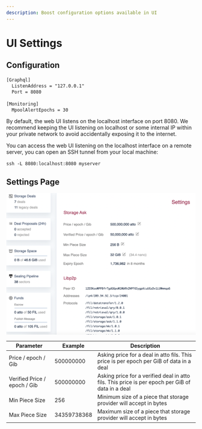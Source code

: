 ```yaml
---
description: Boost configuration options available in UI
---
```


# UI Settings

## Configuration

```
[Graphql]
  ListenAddress = "127.0.0.1"
  Port = 8080

[Monitoring]
  MpoolAlertEpochs = 30
```

By default, the web UI listens on the localhost interface on port 8080. We recommend keeping the UI listening on localhost or some internal IP within your private network to avoid accidentally exposing it to the internet.&#x20;

You can access the web UI listening on the localhost interface on a remote server, you can open an SSH tunnel from your local machine:

```
ssh -L 8080:localhost:8080 myserver
```

## Settings Page

![Settings Page Screenshot](<../.gitbook/assets/Screenshot 2022-06-08 at 7.25.55 PM.png>)



| Parameter                    | Example     | Description                                                                                      |
| ---------------------------- | ----------- | ------------------------------------------------------------------------------------------------ |
| Price / epoch / Gib          | 500000000   | Asking price for a deal in atto fils. This price is per epoch per GiB of data in a deal          |
| Verified Price / epoch / Gib | 500000000   | Asking price for a verified deal in atto fils. This price is per epoch per GiB of data in a deal |
| Min Piece Size               | 256         | Minimum size of a piece that storage provider will accept in bytes                               |
| Max Piece Size               | 34359738368 | Maximum size of a piece that storage provider will accept in bytes                               |



